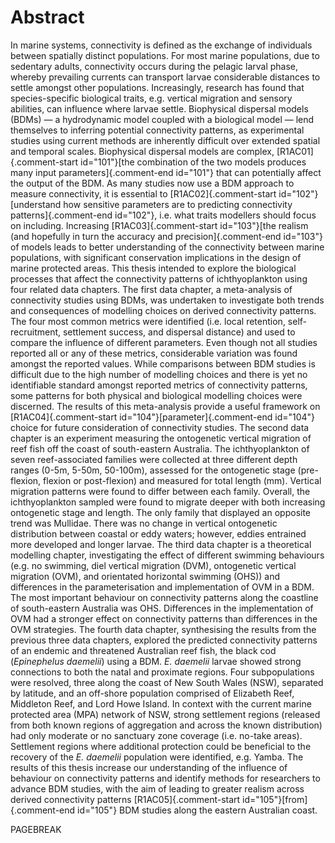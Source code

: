 # Abstract

In marine systems, connectivity is defined as the exchange of individuals between spatially distinct populations. For most marine populations, due to sedentary adults, connectivity occurs during the pelagic larval phase, whereby prevailing currents can transport larvae considerable distances to settle amongst other populations. Increasingly, research has found that species-specific biological traits, e.g. vertical migration and sensory abilities, can influence where larvae settle. Biophysical dispersal models (BDMs) — a hydrodynamic model coupled with a biological model — lend themselves to inferring potential connectivity patterns, as experimental studies using current methods are inherently difficult over extended spatial and temporal scales. Biophysical dispersal models are complex, [R1AC01]{.comment-start id="101"}[the combination of the two models produces many input parameters]{.comment-end id="101"} that can potentially affect the output of the BDM. As many studies now use a BDM approach to measure connectivity, it is essential to [R1AC02]{.comment-start id="102"}[understand how sensitive parameters are to predicting connectivity patterns]{.comment-end id="102"}, i.e. what traits modellers should focus on including. Increasing [R1AC03]{.comment-start id="103"}[the realism (and hopefully in turn the accuracy and precision]{.comment-end id="103"} of models leads to better understanding of the connectivity between marine populations, with significant conservation implications in the design of marine protected areas. This thesis intended to explore the biological processes that affect the connectivity patterns of ichthyoplankton using four related data chapters. The first data chapter, a meta-analysis of connectivity studies using BDMs, was undertaken to investigate both trends and consequences of modelling choices on derived connectivity patterns. The four most common metrics were identified (i.e. local retention, self-recruitment, settlement success, and dispersal distance) and used to compare the influence of different parameters. Even though not all studies reported all or any of these metrics, considerable variation was found amongst the reported values. While comparisons between BDM studies is difficult due to the high number of modelling choices and there is yet no identifiable standard amongst reported metrics of connectivity patterns, some patterns for both physical and biological modelling choices were discerned. The results of this meta-analysis provide a useful framework on [R1AC04]{.comment-start id="104"}[parameter]{.comment-end id="104"} choice for future consideration of connectivity studies. The second data chapter is an experiment measuring the ontogenetic vertical migration of reef fish off the coast of south-eastern Australia. The ichthyoplankton of seven reef-associated families were collected at three different depth ranges (0-5m, 5-50m, 50-100m), assessed for the ontogenetic stage (pre-flexion, flexion or post-flexion) and measured for total length (mm). Vertical migration patterns were found to differ between each family. Overall, the ichthyoplankton sampled were found to migrate deeper with both increasing ontogenetic stage and length. The only family that displayed an opposite trend was Mullidae. There was no change in vertical ontogenetic distribution between coastal or eddy waters; however, eddies entrained more developed and longer larvae. The third data chapter is a theoretical modelling chapter, investigating the effect of different swimming behaviours (e.g. no swimming, diel vertical migration (DVM), ontogenetic vertical migration (OVM), and orientated horizontal swimming (OHS)) and differences in the parameterisation and implementation of OVM in a BDM. The most important behaviour on connectivity patterns along the coastline of south-eastern Australia was OHS. Differences in the implementation of OVM had a stronger effect on connectivity patterns than differences in the OVM strategies. The fourth data chapter, synthesising the results from the previous three data chapters, explored the predicted connectivity patterns of an endemic and threatened Australian reef fish, the black cod (*Epinephelus daemelii*) using a BDM. *E. daemelii* larvae showed strong connections to both the natal and proximate regions. Four subpopulations were resolved, three along the coast of New South Wales (NSW), separated by latitude, and an off-shore population comprised of Elizabeth Reef, Middleton Reef, and Lord Howe Island. In context with the current marine protected area (MPA) network of NSW, strong settlement regions (released from both known regions of aggregation and across the known distribution) had only moderate or no sanctuary zone coverage (i.e. no-take areas). Settlement regions where additional protection could be beneficial to the recovery of the *E. daemelii* population were identified, e.g. Yamba. The results of this thesis increase our understanding of the influence of behaviour on connectivity patterns and identify methods for researchers to advance BDM studies, with the aim of leading to greater realism across derived connectivity patterns [R1AC05]{.comment-start id="105"}[from]{.comment-end id="105"}  BDM studies along the eastern Australian coast. 

PAGEBREAK
